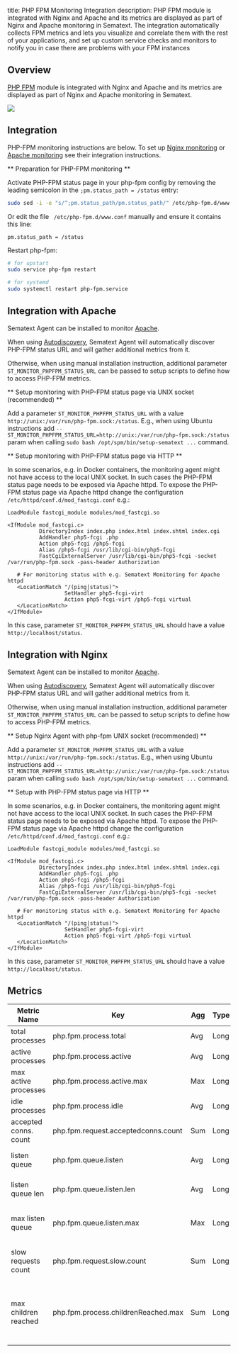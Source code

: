 title: PHP FPM Monitoring Integration
description: PHP FPM module is integrated with Nginx and Apache and its metrics are displayed as part of Nginx and Apache monitoring in Sematext. The integration automatically collects FPM metrics and lets you visualize and correlate them with the rest of your applications, and set up custom service checks and monitors to notify you in case there are problems with your FPM instances

## Overview

[PHP FPM](http://php.net/manual/en/install.fpm.php) module is integrated with Nginx and Apache and its metrics are displayed as part of Nginx and Apache monitoring in Sematext.

![](https://sematext.com/wp-content/uploads/2017/10/php-fpm-nginx.png)

## Integration

PHP-FPM monitoring instructions are below. To set up [Nginx
monitoring](https://apps.sematext.com/ui/howto/Nginx/overview) or
[Apache
monitoring](https://apps.sematext.com/ui/howto/Apache/overview) see
their integration instructions.

** Preparation for PHP-FPM monitoring **

Activate PHP-FPM status page in your php-fpm config by removing the leading semicolon in the ```;pm.status_path = /status``` entry:

```sh
sudo sed -i -e "s/^;pm.status_path/pm.status_path/" /etc/php-fpm.d/www.conf
```

Or edit the file ` /etc/php-fpm.d/www.conf` manually and ensure it contains this line:

```
pm.status_path = /status
```

Restart php-fpm:
```sh
# for upstart
sudo service php-fpm restart

# for systemd
sudo systemctl restart php-fpm.service
```

## Integration with Apache

Sematext Agent can be installed to monitor [Apache](./apache).

When using [Autodiscovery](../monitoring/autodiscovery), Sematext Agent will automatically discover PHP-FPM status
URL and will gather additional metrics from it.

Otherwise, when using manual installation instruction, additional parameter `ST_MONITOR_PHPFPM_STATUS_URL` can be passed
to setup scripts to define how to access PHP-FPM metrics. 

** Setup monitoring with PHP-FPM status page via UNIX socket (recommended) **

Add a parameter `ST_MONITOR_PHPFPM_STATUS_URL` with a value
`http://unix:/var/run/php-fpm.sock:/status`. E.g., when using Ubuntu instructions add
`--ST_MONITOR_PHPFPM_STATUS_URL=http://unix:/var/run/php-fpm.sock:/status` param when calling
`sudo bash /opt/spm/bin/setup-sematext ...` command.

** Setup monitoring with PHP-FPM status page via HTTP **

In some scenarios, e.g. in Docker containers, the monitoring agent
might not have access to the local UNIX socket. In such cases the
PHP-FPM status page needs to be exposed via Apache httpd.  To expose
the PHP-FPM status page via Apache httpd change the configuration
```/etc/httpd/conf.d/mod_fastcgi.conf``` e.g.:

```
LoadModule fastcgi_module modules/mod_fastcgi.so

<IfModule mod_fastcgi.c>
          DirectoryIndex index.php index.html index.shtml index.cgi
          AddHandler php5-fcgi .php
          Action php5-fcgi /php5-fcgi
          Alias /php5-fcgi /usr/lib/cgi-bin/php5-fcgi
          FastCgiExternalServer /usr/lib/cgi-bin/php5-fcgi -socket /var/run/php-fpm.sock -pass-header Authorization

   # For monitoring status with e.g. Sematext Monitoring for Apache httpd
   <LocationMatch "/(ping|status)">
                  SetHandler php5-fcgi-virt
                  Action php5-fcgi-virt /php5-fcgi virtual
   </LocationMatch>
</IfModule>
```

In this case, parameter `ST_MONITOR_PHPFPM_STATUS_URL` should have a value `http://localhost/status`.

## Integration with Nginx

Sematext Agent can be installed to monitor [Apache](./apache).

When using [Autodiscovery](../monitoring/autodiscovery), Sematext Agent will automatically discover PHP-FPM status
URL and will gather additional metrics from it.

Otherwise, when using manual installation instruction, additional parameter `ST_MONITOR_PHPFPM_STATUS_URL` can be passed
to setup scripts to define how to access PHP-FPM metrics.

** Setup Nginx Agent with php-fpm UNIX socket (recommended) **

Add a parameter `ST_MONITOR_PHPFPM_STATUS_URL` with a value
`http://unix:/var/run/php-fpm.sock:/status`. E.g., when using Ubuntu instructions add
`--ST_MONITOR_PHPFPM_STATUS_URL=http://unix:/var/run/php-fpm.sock:/status` param when calling
`sudo bash /opt/spm/bin/setup-sematext ...` command.

** Setup with PHP-FPM status page via HTTP **

In some scenarios, e.g. in Docker containers, the monitoring agent
might not have access to the local UNIX socket. In such cases the
PHP-FPM status page needs to be exposed via Apache httpd.  To expose
the PHP-FPM status page via Apache httpd change the configuration
```/etc/httpd/conf.d/mod_fastcgi.conf``` e.g.:

```
LoadModule fastcgi_module modules/mod_fastcgi.so

<IfModule mod_fastcgi.c>
          DirectoryIndex index.php index.html index.shtml index.cgi
          AddHandler php5-fcgi .php
          Action php5-fcgi /php5-fcgi
          Alias /php5-fcgi /usr/lib/cgi-bin/php5-fcgi
          FastCgiExternalServer /usr/lib/cgi-bin/php5-fcgi -socket /var/run/php-fpm.sock -pass-header Authorization

   # For monitoring status with e.g. Sematext Monitoring for Apache httpd
   <LocationMatch "/(ping|status)">
                  SetHandler php5-fcgi-virt
                  Action php5-fcgi-virt /php5-fcgi virtual
   </LocationMatch>
</IfModule>
```

In this case, parameter `ST_MONITOR_PHPFPM_STATUS_URL` should have a value `http://localhost/status`.

## Metrics

Metric Name | Key | Agg | Type | Description
--- | --- | --- | --- | ---
total processes | php.fpm.process.total | Avg | Long | the number of idle + active processes
active processes | php.fpm.process.active | Avg | Long | the number of active processes
max active processes | php.fpm.process.active.max | Max | Long | the maximum number of active processes since FPM has started
idle processes | php.fpm.process.idle | Avg | Long | the number of idle processes
accepted conns. count | php.fpm.request.acceptedconns.count | Sum | Long | the number of requests accepted by the pool
listen queue | php.fpm.queue.listen | Avg | Long | the number of requests in the queue of pending connections
listen queue len | php.fpm.queue.listen.len | Avg | Long | the size of the socket queue of pending connections
max listen queue | php.fpm.queue.listen.max | Max | Long | the maximum number of requests in the queue of pending connections since FPM has started
slow requests count | php.fpm.request.slow.count | Sum | Long | the number of requests that exceeded your request_slowlog_timeout value
max children reached | php.fpm.process.childrenReached.max | Sum | Long | the number of times, the process limit has been reached, when pm tries to start more children (works only for pm dynamic and ondemand)
